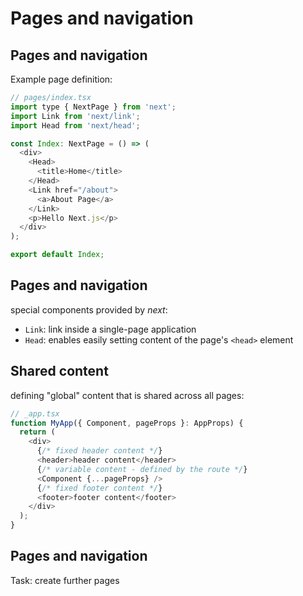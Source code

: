 # Pages and navigation

## Pages and navigation

Example page definition:

```js
// pages/index.tsx
import type { NextPage } from 'next';
import Link from 'next/link';
import Head from 'next/head';

const Index: NextPage = () => (
  <div>
    <Head>
      <title>Home</title>
    </Head>
    <Link href="/about">
      <a>About Page</a>
    </Link>
    <p>Hello Next.js</p>
  </div>
);

export default Index;
```

## Pages and navigation

special components provided by _next_:

- `Link`: link inside a single-page application
- `Head`: enables easily setting content of the page's `<head>` element

## Shared content

defining "global" content that is shared across all pages:

```js
// _app.tsx
function MyApp({ Component, pageProps }: AppProps) {
  return (
    <div>
      {/* fixed header content */}
      <header>header content</header>
      {/* variable content - defined by the route */}
      <Component {...pageProps} />
      {/* fixed footer content */}
      <footer>footer content</footer>
    </div>
  );
}
```

## Pages and navigation

Task: create further pages

